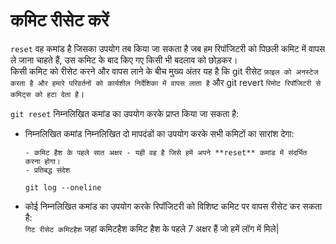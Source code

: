 # कमिट रीसेट करें


```reset``` वह कमांड है जिसका उपयोग तब किया जा सकता है जब हम रिपॉजिटरी को पिछली कमिट में वापस ले जाना चाहते हैं, उस कमिट के बाद किए गए किसी भी बदलाव को छोड़कर।<br/>
किसी कमिट को रीसेट करने और वापस लाने के बीच मुख्य अंतर यह है कि git रीसेट ```फ़ाइल को अनस्टेज करता है और हमारे परिवर्तनों को कार्यशील निर्देशिका में वापस लाता है``` और git revert ```रिमोट रिपॉजिटरी से कमिट्स को हटा देता है```। <br/>

```git reset``` निम्नलिखित कमांड का उपयोग करके प्राप्त किया जा सकता है:
- निम्नलिखित कमांड निम्नलिखित दो मापदंडों का उपयोग करके सभी कमिटों का सारांश देगा:
   
      - कमिट हैश के पहले सात अक्षर - यही वह है जिसे हमें अपने **reset** कमांड में संदर्भित करना होगा।
      - प्रतिबद्ध संदेश
  
    ```
    git log --oneline
    ```

- कोई निम्नलिखित कमांड का उपयोग करके रिपॉजिटरी को विशिष्ट कमिट पर वापस रीसेट कर सकता है: <br />
  ```गिट रीसेट कमिटहैश```
  जहां कमिटहैश कमिट हैश के पहले 7 अक्षर हैं जो हमें लॉग में मिले|